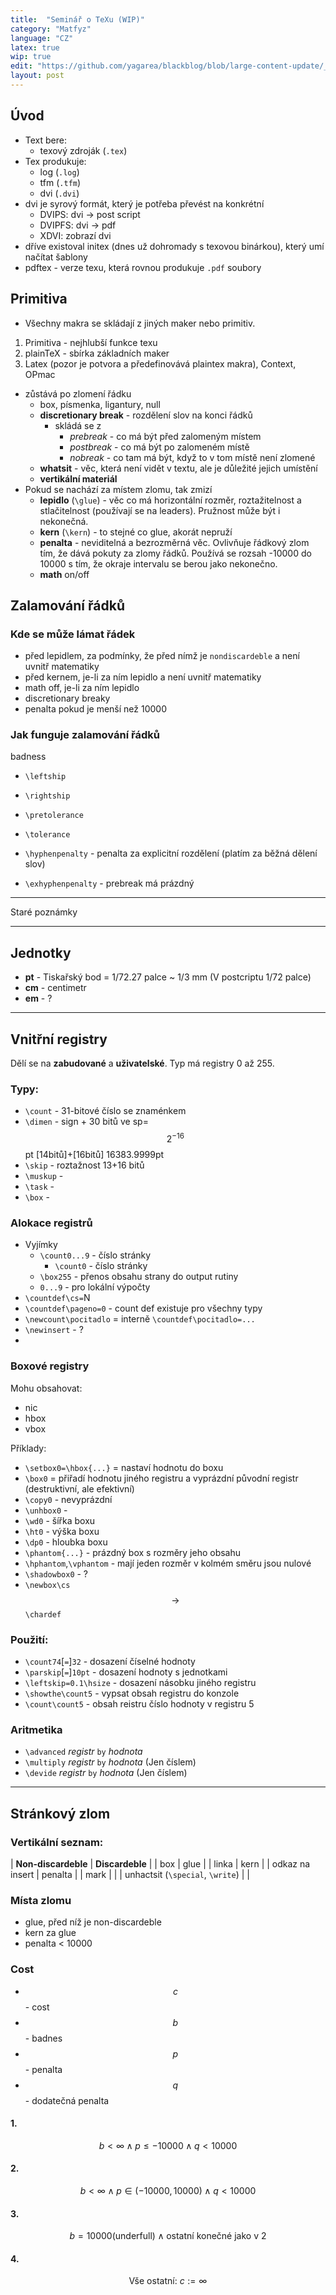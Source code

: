 ```yaml
---
title:  "Seminář o TeXu (WIP)"
category: "Matfyz"
language: "CZ"
latex: true
wip: true
edit: "https://github.com/yagarea/blackblog/blob/large-content-update/_posts/wip/2020-10-26-tex-seminar.md?plain=1"
layout: post
---
```


## Úvod
- Text bere:
    - texový zdroják (`.tex`)
- Tex produkuje:
    - log (`.log`)
    - tfm (`.tfm`)
    - dvi (`.dvi`)
- dvi je syrový formát, který je potřeba převést na konkrétní
    - DVIPS: dvi -> post script
    - DVIPFS: dvi -> pdf
    - XDVI: zobrazí dvi
- dříve existoval initex (dnes už dohromady s texovou binárkou), který umí načítat šablony
- pdftex - verze texu, která rovnou produkuje `.pdf` soubory

## Primitiva
- Všechny makra se skládají z jiných maker nebo primitiv.

1. Primitiva - nejhlubší funkce texu
2. plainTeX - sbírka základních maker
3. Latex (pozor je potvora a předefinovává plaintex makra), Context, OPmac

- zůstává po zlomení řádku
    - box, písmenka, ligantury, null
    - **discretionary break** - rozdělení slov na konci řádků
        - skládá se z 
            - *prebreak* - co má být před zalomeným místem
            - *postbreak* - co má být po zalomeném místě
            - *nobreak* - co tam má být, když to v tom místě není zlomené
    - **whatsit** - věc, která není vidět v textu, ale je důležité jejich umístění
    - **vertikální materiál**
- Pokud se nachází za místem zlomu, tak zmizí
    - **lepidlo** (`\glue`) - věc co má horizontální rozměr, roztažitelnost a stlačitelnost (používají se na leaders). Pružnost může být i nekonečná.
    - **kern** (`\kern`) - to stejné co glue, akorát nepruží
    - **penalta** - neviditelná a bezrozměrná věc. Ovlivňuje řádkový zlom tím, že dává pokuty za zlomy řádků. Používá se rozsah -10000 do 10000 s tím, že okraje intervalu se berou jako nekonečno.
    - **math** on/off

## Zalamování řádků

### Kde se může lámat řádek
- před lepidlem, za podmínky, že před nímž je `nondiscardeble` a není uvnitř matematiky
- před kernem, je-li za ním lepidlo a není uvnitř matematiky
- math off, je-li za ním lepidlo
- discretionary breaky
- penalta pokud je menší než 10000

### Jak funguje zalamování řádků

badness

- `\leftship`
- `\rightship`
- `\pretolerance`
- `\tolerance`

- `\hyphenpenalty` - penalta za explicitní rozdělení (platím za běžná dělení slov)
- `\exhyphenpenalty` - prebreak má prázdný


















---

Staré poznámky

---


## Jednotky
- **pt** - Tiskařský bod = 1/72.27 palce ~ 1/3 mm (V postcriptu 1/72 palce)
- **cm** - centimetr
- **em** - ?

---

## Vnitřní registry
Dělí se na **zabudované** a **uživatelské**. Typ má registry 0 až 255.

### Typy:
- `\count` - 31-bitové číslo se znaménkem
- `\dimen` - sign + 30 bitů ve sp=$$2^{-16}$$pt [14bitů]+[16bitů] 16383.9999pt
- `\skip` - roztažnost 13+16 bitů
- `\muskup` -
- `\task` -
- `\box` -

### Alokace registrů
- Vyjímky
	- `\count0...9` - číslo stránky
		- `\count0` - číslo stránky
	- `\box255` - přenos obsahu strany do output rutiny
	- `0...9` - pro lokální výpočty
- `\countdef\cs=`N
- `\countdef\pageno=0` - count def existuje pro všechny typy
- `\newcount\pocitadlo` = interně `\countdef\pocitadlo=...`
- `\newinsert` - ?
- 

### Boxové registry
 Mohu obsahovat:
 - nic
 - hbox
 - vbox

Příklady:
- `\setbox0=\hbox{...}` = nastaví hodnotu do boxu
- `\box0` = přiřadí hodnotu jiného registru a vyprázdní původní registr (destruktivní, 
ale efektivní)
- `\copy0` - nevyprázdní
- `\unhbox0` -
- `\wd0` - šířka boxu
- `\ht0` - výška boxu
- `\dp0` - hloubka boxu
- `\phantom{...}` - prázdný box s rozměry jeho obsahu
- `\hphantom`,`\vphantom` - mají jeden rozměr v kolmém směru jsou nulové
- `\shadowbox0` - ?
- `\newbox\cs` $$\rightarrow$$ `\chardef`


### Použití:
- `\count74`[`=`]`32` - dosazení číselné hodnoty
- `\parskip`[`=`]`10pt` - dosazení hodnoty s jednotkami
- `\leftskip=0.1\hsize` - dosazení násobku jiného registru 
- `\showthe\count5` - vypsat obsah registru do konzole
- `\count\count5` - obsah reistru číslo hodnoty v registru 5

### Aritmetika
- `\advanced` _registr_ `by` _hodnota_
- `\multiply` _registr_ `by` _hodnota_ (Jen číslem)
- `\devide` _registr_ `by` _hodnota_ (Jen číslem)

---

## Stránkový zlom

### Vertikální seznam:

| **Non-discardeble**	| **Discardeble** 	|
| box					| glue				|
| linka					| kern				|
| odkaz na insert		| penalta			|
| mark					|					|
| unhactsit	(`\special`, `\write`) |		|

### Místa zlomu
- glue, před níž je non-discardeble
- kern za glue
- penalta < 10000

### Cost
- $$c$$ - cost
- $$b$$ - badnes
- $$p$$ - penalta
- $$q$$ - dodatečná penalta

#### 1.

$$ b < \infty \land p \leq -10000 \land q < 10000 $$

#### 2.

$$ b < \infty \land p \in (-10000, 10000) \land q < 10000 $$

#### 3.

$$ b = 10000 \text{(underfull)} \land \text{ostatní konečné jako v 2}$$

#### 4.

$$ \text{Vše ostatní: } c:= \infty $$



